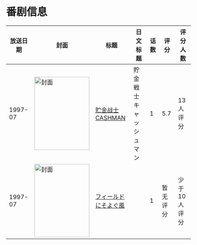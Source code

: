 # 番剧信息

|放送日期|封面|标题|日文标题|话数|评分|评分人数|
|---|---|---|---|---|---|---|
|1997-07|<img src="//lain.bgm.tv/pic/cover/c/ff/d0/98342_WyDb4.jpg" alt="封面" style="width:150px;height:200px;object-fit:cover;">|[贮金战士CASHMAN](https://bangumi.tv/subject/98342)|貯金戦士キャッシュマン|1|5.7|13人评分|
|1997-07|<img src="//lain.bgm.tv/pic/cover/c/51/a3/98604_bR0OZ.jpg" alt="封面" style="width:150px;height:200px;object-fit:cover;">|[フィールドにそよぐ風](https://bangumi.tv/subject/98604)||1|暂无评分|少于10人评分|
